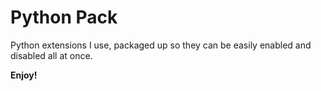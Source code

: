# Python Pack

Python extensions I use, packaged up so they can be easily enabled and disabled all at once.

**Enjoy!**